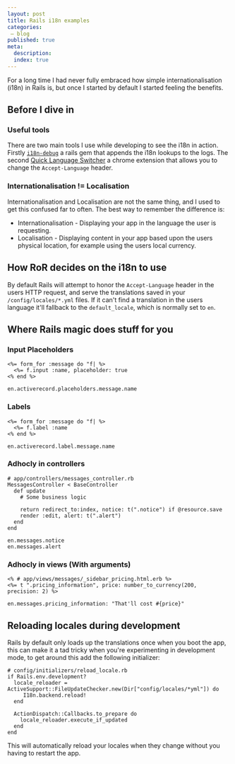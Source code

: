 ```yaml
---
layout: post
title: Rails i18n examples
categories:
 – blog
published: true
meta:
  description: 
  index: true
---
```


For a long time I had never fully embraced how simple internationalisation (i18n) in Rails is, but once I started by default I started feeling the benefits.

## Before I dive in

### Useful tools

There are two main tools I use while developing to see the i18n in action. Firstly [`i18n-debug`](https://github.com/fphilipe/i18n-debug) a rails gem that appends the i18n lookups to the logs.
The second [Quick Language Switcher](https://chrome.google.com/webstore/detail/quick-language-switcher/pmjbhfmaphnpbehdanbjphdcniaelfie/related?hl=en) a chrome extension that allows you to change the `Accept-Language` header.

### Internationalisation != Localisation

Internationalisation and Localisation are not the same thing, and I used to get this confused far to often. The best way to remember the difference is:

* Internationalisation - Displaying your app in the language the user is requesting.
* Localisation - Displaying content in your app based upon the users physical location, for example using the users local currency.

## How RoR decides on the i18n to use

By default Rails will attempt to honor the `Accept-Language` header in the users HTTP request, and serve the translations saved in your `/config/locales/*.yml` files. 
If it can't find a translation in the users language it'll fallback to the `default_locale`, which is normally set to `en`.

## Where Rails magic does stuff for you

### Input Placeholders

```
<%= form_for :message do "f| %>
  <%= f.input :name, placeholder: true
<% end %>
```

```
en.activerecord.placeholders.message.name
```

### Labels
```
<%= form_for :message do "f| %>
  <%= f.label :name
<% end %>
```

```
en.activerecord.label.message.name
```

### Adhocly in controllers

```
# app/controllers/messages_controller.rb
MessagesController < BaseController
  def update
    # Some business logic

    return redirect_to:index, notice: t(".notice") if @resource.save
    render :edit, alert: t(".alert")
  end
end
```

```
en.messages.notice
en.messages.alert
```

### Adhocly in views (With arguments)

```
<% # app/views/messages/_sidebar_pricing.html.erb %>
<%= t ".pricing_information", price: number_to_currency(200, precision: 2) %>
```

```
en.messages.pricing_information: "That'll cost #{price}"
```

## Reloading locales during development

Rails by default only loads up the translations once when you boot the app, this can make it a tad tricky when you're experimenting in development mode, to get around this add the following initializer:

```
# config/initializers/reload_locale.rb
if Rails.env.development?
  locale_reloader = ActiveSupport::FileUpdateChecker.new(Dir["config/locales/*yml"]) do
     I18n.backend.reload!
  end

  ActionDispatch::Callbacks.to_prepare do
    locale_reloader.execute_if_updated
  end
end
```

This will automatically reload your locales when they change without you having to restart the app.
